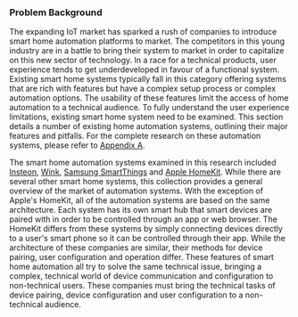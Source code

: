 ### Problem Background

The expanding IoT market has sparked a rush of companies to introduce smart home automation
platforms to market. The competitors in this young industry are in a battle to bring their
system to market in order to capitalize on this new sector of technology. In a race for a
technical products, user experience tends to get underdeveloped in favour of a functional system.
Existing smart home systems typically fall in this category offering systems that are rich
with features but have a complex setup process or complex automation options. The
usability of these features limit the access of home automation to a technical audience.
To fully understand the user experience limitations, existing smart home system need to be
examined. This section details a number of existing home automation systems, outlining their
major features and pitfalls. For the complete research on these automation systems, please
refer to [Appendix A](#A).

The smart home automation systems examined in this research included [Insteon](#A-1), [Wink](#A-2),
[Samsung SmartThings](#A-3) and [Apple HomeKit](#A-4). While there are several other smart home
systems, this collection provides a general overview of the market of automation systems. With the
exception of Apple's HomeKit, all of the automation systems are based on the same architecture.
Each system has its own smart hub that smart devices are paired with in order to be controlled
through an app or web browser. The HomeKit differs from these systems by simply connecting devices
directly to a user's smart phone so it can be controlled through their app. While the architecture
of these companies are similar, their methods for device pairing, user configuration and operation
differ. These features of smart home automation all try to solve the same technical issue, bringing
a complex, technical world of device communication and configuration to non-technical users. These
companies must bring the technical tasks of device pairing, device configuration and user
configuration to a non-technical audience.

<!-- TODO: Insert paragraph on device device pairing and its issues -->
<!-- TODO: Insert paragraph on device configuration and its issues -->
<!-- TODO: Insert paragraph on user configuration and its issues -->



